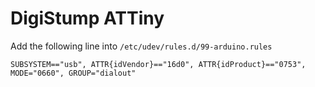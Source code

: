 # DigiStump ATTiny

Add the following line into `/etc/udev/rules.d/99-arduino.rules`

```
SUBSYSTEM=="usb", ATTR{idVendor}=="16d0", ATTR{idProduct}=="0753", MODE="0660", GROUP="dialout"
```
